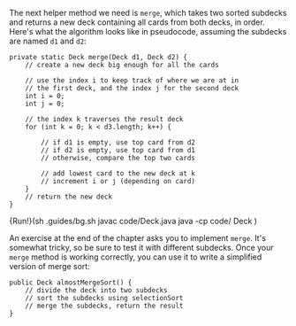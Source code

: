 The next helper method we need is `merge`, which takes two sorted subdecks and returns a new deck containing all cards from both decks, in order. Here's what the algorithm looks like in pseudocode, assuming the subdecks are named `d1` and `d2`:

```code
private static Deck merge(Deck d1, Deck d2) {
    // create a new deck big enough for all the cards

    // use the index i to keep track of where we are at in
    // the first deck, and the index j for the second deck
    int i = 0;
    int j = 0;

    // the index k traverses the result deck
    for (int k = 0; k < d3.length; k++) {

        // if d1 is empty, use top card from d2
        // if d2 is empty, use top card from d1
        // otherwise, compare the top two cards

        // add lowest card to the new deck at k
        // increment i or j (depending on card)
    }
    // return the new deck
}
```

{Run!}(sh .guides/bg.sh javac code/Deck.java java -cp code/ Deck )


An exercise at the end of the chapter asks you to implement `merge`. It's somewhat tricky, so be sure to test it with different subdecks. Once your `merge` method is working correctly, you can use it to write a simplified version of merge sort:

```code
public Deck almostMergeSort() {
    // divide the deck into two subdecks
    // sort the subdecks using selectionSort
    // merge the subdecks, return the result
}
```